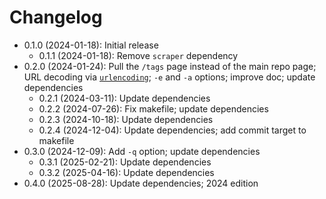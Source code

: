 # Changelog

* 0.1.0 (2024-01-18): Initial release
    * 0.1.1 (2024-01-18): Remove `scraper` dependency
* 0.2.0 (2024-01-24): Pull the `/tags` page instead of the main repo page; URL decoding via
  [`urlencoding`]; `-e` and `-a` options; improve doc; update dependencies
    * 0.2.1 (2024-03-11): Update dependencies
    * 0.2.2 (2024-07-26): Fix makefile; update dependencies
    * 0.2.3 (2024-10-18): Update dependencies
    * 0.2.4 (2024-12-04): Update dependencies; add commit target to makefile
* 0.3.0 (2024-12-09): Add `-q` option; update dependencies
    * 0.3.1 (2025-02-21): Update dependencies
    * 0.3.2 (2025-04-16): Update dependencies
* 0.4.0 (2025-08-28): Update dependencies; 2024 edition

[`urlencoding`]: https://crates.io/crates/urlencoding

